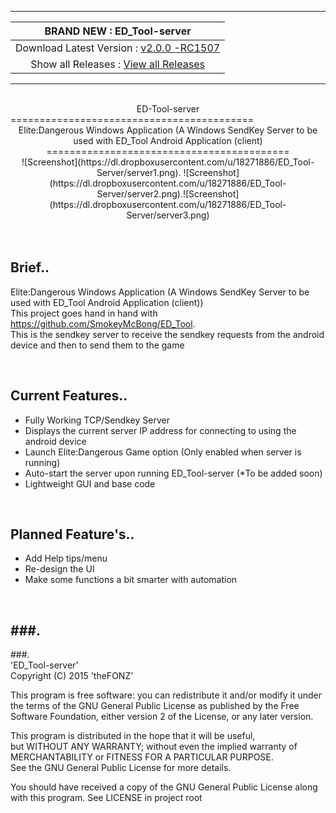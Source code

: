 -------
| BRAND NEW :  ED_Tool-server |
| :------------: |
| Download Latest Version :  [ v2.0.0 -RC1507 ](https://github.com/SmokeyMcBong/ED_Tool-server/releases/tag/v2.0.0-RC15%2F07)  |
| Show all Releases : [ View all Releases ](https://github.com/SmokeyMcBong/ED_Tool-server/releases) |

-------
<br />

<center>ED-Tool-server</center>
==========================================
<center>Elite:Dangerous Windows Application (A Windows SendKey Server to be used with ED_Tool Android Application (client)</center>

<center>==========================================</center>

<center>![Screenshot](https://dl.dropboxusercontent.com/u/18271886/ED_Tool-Server/server1.png). 
![Screenshot](https://dl.dropboxusercontent.com/u/18271886/ED_Tool-Server/server2.png).![Screenshot](https://dl.dropboxusercontent.com/u/18271886/ED_Tool-Server/server3.png) 
</center>

<br />
<br />

Brief..
------------

Elite:Dangerous Windows Application (A Windows SendKey Server to be used with ED_Tool Android Application (client))  
This project goes hand in hand with https://github.com/SmokeyMcBong/ED_Tool.  
This is the sendkey server to receive the sendkey requests from the android device and then to send them to the game

<br />

Current Features..
------------
* Fully Working TCP/Sendkey Server
* Displays the current server IP address for connecting to using the android device
* Launch Elite:Dangerous Game option (Only enabled when server is running)
* Auto-start the server upon running ED_Tool-server (*To be added soon)
* Lightweight GUI and base code


<br />

Planned Feature's..
------------
* Add Help tips/menu
* Re-design the UI
* Make some functions a bit smarter with automation


<br />

###.
-------
###.
<br />
'ED_Tool-server'  
Copyright (C) 2015  'theFONZ'

This program is free software: you can redistribute it and/or modify
it under the terms of the GNU General Public License as published by
the Free Software Foundation, either version 2 of the License, or
any later version.

This program is distributed in the hope that it will be useful,  
but WITHOUT ANY WARRANTY; without even the implied warranty of  
MERCHANTABILITY or FITNESS FOR A PARTICULAR PURPOSE.  
See the GNU General Public License for more details.  

You should have received a copy of the GNU General Public License
along with this program. See LICENSE in project root